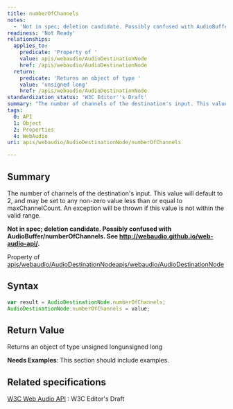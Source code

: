 ```yaml
---
title: numberOfChannels
notes:
  - 'Not in spec; deletion candidate. Possibly confused with AudioBuffer/numberOfChannels.'
readiness: 'Not Ready'
relationships:
  applies_to:
    predicate: 'Property of '
    value: apis/webaudio/AudioDestinationNode
    href: /apis/webaudio/AudioDestinationNode
  return:
    predicate: 'Returns an object of type '
    value: 'unsigned long'
    href: /apis/webaudio/AudioDestinationNode
standardization_status: 'W3C Editor''s Draft'
summary: "The number of channels of the destination's input. This value will default to 2, and may be set to any non-zero value less than or equal to maxChannelCount. An exception will be thrown if this value is not within the valid range.\n"
tags:
  0: API
  1: Object
  2: Properties
  4: WebAudio
uri: apis/webaudio/AudioDestinationNode/numberOfChannels

---
```

## <span>Summary</span>

The number of channels of the destination's input. This value will default to 2, and may be set to any non-zero value less than or equal to maxChannelCount. An exception will be thrown if this value is not within the valid range.

**Not in spec; deletion candidate. Possibly confused with AudioBuffer/numberOfChannels. See <http://webaudio.github.io/web-audio-api/>.**

Property of [apis/webaudio/AudioDestinationNode](/apis/webaudio/AudioDestinationNode)[apis/webaudio/AudioDestinationNode](/apis/webaudio/AudioDestinationNode)

## <span>Syntax</span>

``` js
var result = AudioDestinationNode.numberOfChannels;
AudioDestinationNode.numberOfChannels = value;
```

## <span>Return Value</span>

Returns an object of type unsigned longunsigned long

**Needs Examples**: This section should include examples.

## <span>Related specifications</span>

[W3C Web Audio API](http://webaudio.github.io/web-audio-api/)
:   W3C Editor's Draft
